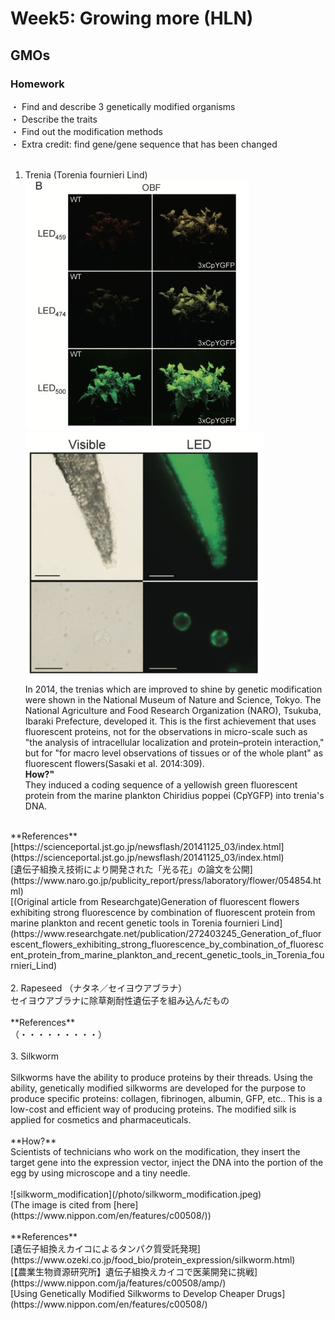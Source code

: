 # Week5: Growing more (HLN)
## GMOs

### Homework
・ Find and describe 3 genetically modified organisms<br/>
・ Describe the traits<br/>
・ Find out the modification methods<br/>
・ Extra credit: find gene/gene sequence that has been changed<br/>
<br/>
1. Trenia (Torenia fournieri Lind)<br/>
![trenia_1](photo/trenia_1.jpg)<br/>
![trenia_2](photo/trenia_2.jpg)<br/>
In 2014, the trenias which are improved to shine by genetic modification were shown in the National Museum of Nature and Science, Tokyo. The National Agriculture and Food Research Organization (NARO), Tsukuba, Ibaraki Prefecture, developed it. This is the first achievement that uses fluorescent proteins, not for the observations in micro-scale such as "the analysis of intracellular localization and protein–protein interaction," but for "for macro level observations of tissues or of the whole plant" as fluorescent flowers(Sasaki et al. 2014:309).<br/>
**How?"**<br/>
They induced a coding sequence of a yellowish green fluorescent protein from the marine plankton Chiridius poppei (CpYGFP) into trenia's DNA.
<br/>
**References**<br/>
[https://scienceportal.jst.go.jp/newsflash/20141125_03/index.html](https://scienceportal.jst.go.jp/newsflash/20141125_03/index.html)<br/>
[遺伝子組換え技術により開発された「光る花」の論文を公開](https://www.naro.go.jp/publicity_report/press/laboratory/flower/054854.html)<br/>
[(Original article from Researchgate)Generation of fluorescent flowers exhibiting strong fluorescence by combination of fluorescent protein from marine plankton and recent genetic tools in Torenia fournieri Lind](https://www.researchgate.net/publication/272403245_Generation_of_fluorescent_flowers_exhibiting_strong_fluorescence_by_combination_of_fluorescent_protein_from_marine_plankton_and_recent_genetic_tools_in_Torenia_fournieri_Lind)<br/>
<br/>
2. Rapeseed （ナタネ／セイヨウアブラナ）<br/>
セイヨウアブラナに除草剤耐性遺伝子を組み込んだもの<br/>
<br/>
**References**<br/>
（・・・・・・・・・）<br/>
<br/>
3. Silkworm<br/>
<br/>
Silkworms have the ability to produce proteins by their threads. Using the ability, genetically modified silkworms are developed for the purpose to produce specific proteins: collagen, fibrinogen, albumin, GFP, etc.. This is a low-cost and efficient way of producing proteins. The modified silk is applied for cosmetics and pharmaceuticals.<br/>
<br/>
**How?**<br/>
Scientists of technicians who work on the modification, they insert the target gene into the expression vector, inject the DNA into the portion of the egg by using microscope and a tiny needle.<br/>
<br/>
![silkworm_modification](/photo/silkworm_modification.jpeg)<br/>
(The image is cited from [here](https://www.nippon.com/en/features/c00508/))<br/>
<br/>
**References**<br/>
[遺伝子組換えカイコによるタンパク質受託発現](https://www.ozeki.co.jp/food_bio/protein_expression/silkworm.html)<br/>
[【農業生物資源研究所】遺伝子組換えカイコで医薬開発に挑戦](https://www.nippon.com/ja/features/c00508/amp/)<br/>
[Using Genetically Modified Silkworms to Develop Cheaper Drugs](https://www.nippon.com/en/features/c00508/)
<br/>
